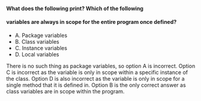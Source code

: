 #### What does the following print? Which of the following
#### variables are always in scope for the entire program once defined?

* A. Package variables
* B. Class variables
* C. Instance variables
* D. Local variables

There is no such thing as package variables, so option A is incorrect.
Option C is incorrect as the variable is only in scope within a specific instance of the class.
Option D is also incorrect as the variable is only in scope for a single method that it is defined in.
Option B is the only correct answer as class variables are in scope within the program.
